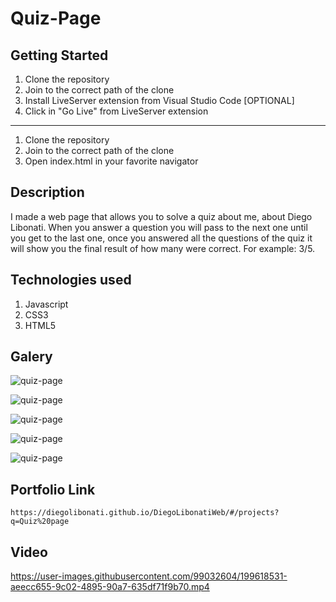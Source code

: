 # Quiz-Page

## Getting Started

1. Clone the repository
2. Join to the correct path of the clone
3. Install LiveServer extension from Visual Studio Code [OPTIONAL]
4. Click in "Go Live" from LiveServer extension

---

1. Clone the repository
2. Join to the correct path of the clone
3. Open index.html in your favorite navigator

## Description

I made a web page that allows you to solve a quiz about me, about Diego Libonati. When you answer a question you will pass to the next one until you get to the last one, once you answered all the questions of the quiz it will show you the final result of how many were correct. For example: 3/5.

## Technologies used

1. Javascript
2. CSS3
3. HTML5

## Galery

![quiz-page](https://raw.githubusercontent.com/DiegoLibonati/DiegoLibonatiWeb/main/data/projects/Javascript/Imagenes/quiz-0.jpg)

![quiz-page](https://raw.githubusercontent.com/DiegoLibonati/DiegoLibonatiWeb/main/data/projects/Javascript/Imagenes/quiz-1.jpg)

![quiz-page](https://raw.githubusercontent.com/DiegoLibonati/DiegoLibonatiWeb/main/data/projects/Javascript/Imagenes/quiz-2.jpg)

![quiz-page](https://raw.githubusercontent.com/DiegoLibonati/DiegoLibonatiWeb/main/data/projects/Javascript/Imagenes/quiz-3.jpg)

![quiz-page](https://raw.githubusercontent.com/DiegoLibonati/DiegoLibonatiWeb/main/data/projects/Javascript/Imagenes/quiz-4.jpg)

## Portfolio Link

`https://diegolibonati.github.io/DiegoLibonatiWeb/#/projects?q=Quiz%20page`

## Video



https://user-images.githubusercontent.com/99032604/199618531-aeecc655-9c02-4895-90a7-635df71f9b70.mp4

